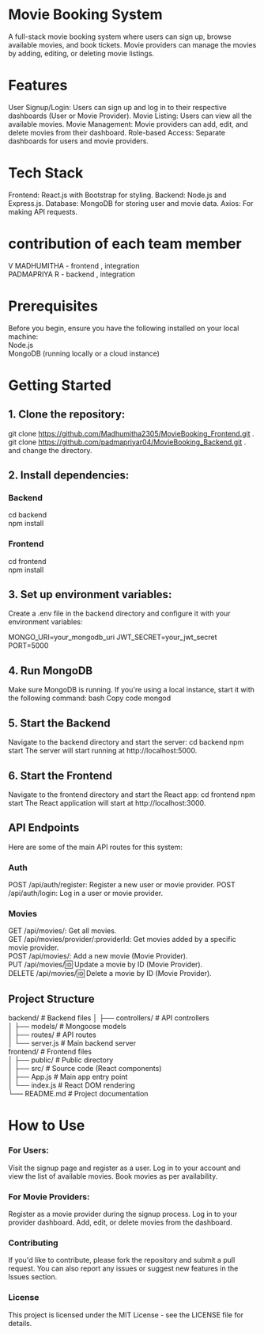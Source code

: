 # Movie Booking System
A full-stack movie booking system where users can sign up, browse available movies, and book tickets. Movie providers can manage the movies by adding, editing, or deleting movie listings.

# Features
User Signup/Login: Users can sign up and log in to their respective dashboards (User or Movie Provider).
Movie Listing: Users can view all the available movies.
Movie Management: Movie providers can add, edit, and delete movies from their dashboard.
Role-based Access: Separate dashboards for users and movie providers.
# Tech Stack
Frontend: React.js with Bootstrap for styling.
Backend: Node.js and Express.js.
Database: MongoDB for storing user and movie data.
Axios: For making API requests.

# contribution of each team member  
V MADHUMITHA - frontend , integration  
PADMAPRIYA R - backend , integration  

# Prerequisites
Before you begin, ensure you have the following installed on your local machine:  
Node.js  
MongoDB (running locally or a cloud instance)  
# Getting Started
## 1. Clone the repository:

git clone https://github.com/Madhumitha2305/MovieBooking_Frontend.git .  
git clone https://github.com/padmapriyar04/MovieBooking_Backend.git .  
and change the directory.
## 2. Install dependencies:
### Backend
cd backend  
npm install  
### Frontend
cd frontend  
npm install  
## 3. Set up environment variables:
Create a .env file in the backend directory and configure it with your environment variables:

MONGO_URI=your_mongodb_uri
JWT_SECRET=your_jwt_secret
PORT=5000
## 4. Run MongoDB
Make sure MongoDB is running. If you're using a local instance, start it with the following command:
bash
Copy code
mongod
## 5. Start the Backend
Navigate to the backend directory and start the server:
cd backend
npm start
The server will start running at http://localhost:5000.

## 6. Start the Frontend
Navigate to the frontend directory and start the React app:
cd frontend
npm start
The React application will start at http://localhost:3000.

## API Endpoints
Here are some of the main API routes for this system:
### Auth
POST /api/auth/register: Register a new user or movie provider.
POST /api/auth/login: Log in a user or movie provider.
### Movies
GET /api/movies/: Get all movies.  
GET /api/movies/provider/:providerId: Get movies added by a specific movie provider.  
POST /api/movies/: Add a new movie (Movie Provider).  
PUT /api/movies/:id: Update a movie by ID (Movie Provider).  
DELETE /api/movies/:id: Delete a movie by ID (Movie Provider).  
## Project Structure
backend/                # Backend files
│   ├── controllers/        # API controllers  
│   ├── models/             # Mongoose models   
│   ├── routes/             # API routes  
│   └── server.js           # Main backend server  
frontend/               # Frontend files  
│   ├── public/             # Public directory  
│   ├── src/                # Source code (React components)  
│   ├── App.js              # Main app entry point  
│   └── index.js            # React DOM rendering  
└── README.md               # Project documentation  
# How to Use  
### For Users:  
Visit the signup page and register as a user.
Log in to your account and view the list of available movies.
Book movies as per availability.
### For Movie Providers:
Register as a movie provider during the signup process.
Log in to your provider dashboard.
Add, edit, or delete movies from the dashboard.  
### Contributing
If you'd like to contribute, please fork the repository and submit a pull request. You can also report any issues or suggest new features in the Issues section.

### License
This project is licensed under the MIT License - see the LICENSE file for details.
